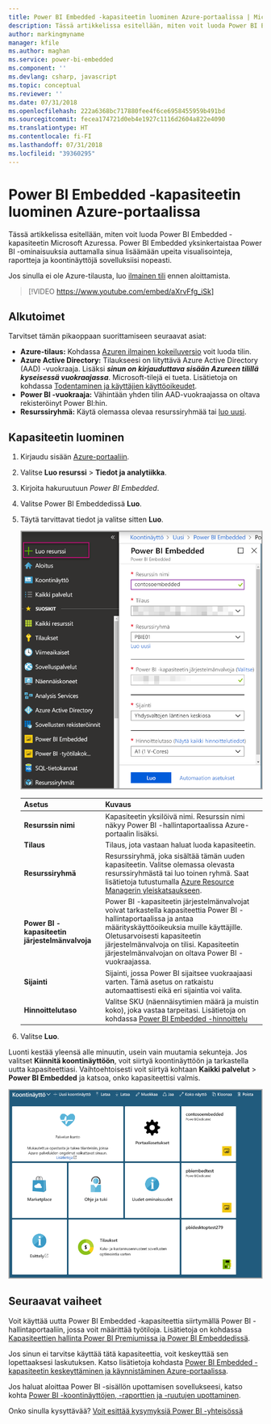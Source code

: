 ```yaml
---
title: Power BI Embedded -kapasiteetin luominen Azure-portaalissa | Microsoft Docs
description: Tässä artikkelissa esitellään, miten voit luoda Power BI Embedded -kapasiteetin Microsoft Azuressa.
author: markingmyname
manager: kfile
ms.author: maghan
ms.service: power-bi-embedded
ms.component: ''
ms.devlang: csharp, javascript
ms.topic: conceptual
ms.reviewer: ''
ms.date: 07/31/2018
ms.openlocfilehash: 222a6368bc717880fee4f6ce6958455959b491bd
ms.sourcegitcommit: fecea174721d0eb4e1927c1116d2604a822e4090
ms.translationtype: HT
ms.contentlocale: fi-FI
ms.lasthandoff: 07/31/2018
ms.locfileid: "39360295"
---
```

# <a name="create-power-bi-embedded-capacity-in-the-azure-portal"></a>Power BI Embedded -kapasiteetin luominen Azure-portaalissa

Tässä artikkelissa esitellään, miten voit luoda Power BI Embedded -kapasiteetin Microsoft Azuressa. Power BI Embedded yksinkertaistaa Power BI -ominaisuuksia auttamalla sinua lisäämään upeita visualisointeja, raportteja ja koontinäyttöjä sovelluksiisi nopeasti.

Jos sinulla ei ole Azure-tilausta, luo [ilmainen tili](https://azure.microsoft.com/free/) ennen aloittamista.

> [!VIDEO https://www.youtube.com/embed/aXrvFfg_iSk]

## <a name="before-you-begin"></a>Alkutoimet

Tarvitset tämän pikaoppaan suorittamiseen seuraavat asiat:

* **Azure-tilaus:** Kohdassa [Azuren ilmainen kokeiluversio](https://azure.microsoft.com/free/) voit luoda tilin.
* **Azure Active Directory:** Tilaukseesi on liityttävä Azure Active Directory (AAD) -vuokraaja. Lisäksi ***sinun on kirjauduttava sisään Azureen tilillä kyseisessä vuokraajassa***. Microsoft-tilejä ei tueta. Lisätietoja on kohdassa [Todentaminen ja käyttäjien käyttöoikeudet](https://docs.microsoft.com/azure/analysis-services/analysis-services-manage-users).
* **Power BI -vuokraaja:** Vähintään yhden tilin AAD-vuokraajassa on oltava rekisteröinyt Power BI:hin.
* **Resurssiryhmä:** Käytä olemassa olevaa resurssiryhmää tai [luo uusi](https://docs.microsoft.com/azure/azure-resource-manager/resource-group-overview).

## <a name="create-a-capacity"></a>Kapasiteetin luominen

1. Kirjaudu sisään [Azure-portaaliin](https://portal.azure.com/).

2. Valitse **Luo resurssi** > **Tiedot ja analytiikka**.

3. Kirjoita hakuruutuun *Power BI Embedded*.

4. Valitse Power BI Embeddedissä **Luo**.

5. Täytä tarvittavat tiedot ja valitse sitten **Luo**.

    ![Täytettävät kentät uuden kapasiteetin luomista varten](media/azure-pbie-create-capacity/azure-portal-create-power-bi-embedded.png)

    |Asetus |Kuvaus |
    |---------|---------|
    |**Resurssin nimi**|Kapasiteetin yksilöivä nimi. Resurssin nimi näkyy Power BI -hallintaportaalissa Azure-portaalin lisäksi.|
    |**Tilaus**|Tilaus, jota vastaan haluat luoda kapasiteetin.|
    |**Resurssiryhmä**|Resurssiryhmä, joka sisältää tämän uuden kapasiteetin. Valitse olemassa olevasta resurssiryhmästä tai luo toinen ryhmä. Saat lisätietoja tutustumalla [Azure Resource Managerin yleiskatsaukseen](https://docs.microsoft.com/azure/azure-resource-manager/resource-group-overview).|
    |**Power BI -kapasiteetin järjestelmänvalvoja**|Power BI -kapasiteetin järjestelmänvalvojat voivat tarkastella kapasiteettia Power BI -hallintaportaalissa ja antaa määrityskäyttöoikeuksia muille käyttäjille. Oletusarvoisesti kapasiteetin järjestelmänvalvoja on tilisi. Kapasiteetin järjestelmänvalvojan on oltava Power BI -vuokraajassa.|
    |**Sijainti**|Sijainti, jossa Power BI sijaitsee vuokraajaasi varten. Tämä asetus on ratkaistu automaattisesti eikä eri sijaintia voi valita.|
    |**Hinnoittelutaso**|Valitse SKU (näennäisytimien määrä ja muistin koko), joka vastaa tarpeitasi.  Lisätietoja on kohdassa [Power BI Embedded -hinnoittelu](https://azure.microsoft.com/pricing/details/power-bi-embedded/)|

6. Valitse **Luo**.

Luonti kestää yleensä alle minuutin, usein vain muutamia sekunteja. Jos valitset **Kiinnitä koontinäyttöön**, voit siirtyä koontinäyttöön ja tarkastella uutta kapasiteettiasi. Vaihtoehtoisesti voit siirtyä kohtaan **Kaikki palvelut** > **Power BI Embedded** ja katsoa, onko kapasiteettisi valmis.

![Azure-portaalin koontinäyttö ja Power BI Embedded -kapasiteetti](media/azure-pbie-create-capacity/azure-portal-dashboard.png)

## <a name="next-steps"></a>Seuraavat vaiheet

Voit käyttää uutta Power BI Embedded -kapasiteettia siirtymällä Power BI -hallintaportaaliin, jossa voit määrittää työtiloja. Lisätietoja on kohdassa [Kapasiteettien hallinta Power BI Premiumissa ja Power BI Embeddedissä](https://powerbi.microsoft.com/documentation/powerbi-admin-premium-manage/).

Jos sinun ei tarvitse käyttää tätä kapasiteettia, voit keskeyttää sen lopettaaksesi laskutuksen. Katso lisätietoja kohdasta [Power BI Embedded -kapasiteetin keskeyttäminen ja käynnistäminen Azure-portaalissa](azure-pbie-pause-start.md).

Jos haluat aloittaa Power BI -sisällön upottamisen sovellukseesi, katso kohta [Power BI -koontinäyttöjen, -raporttien ja -ruutujen upottaminen](https://powerbi.microsoft.com/documentation/powerbi-developer-embedding-content/).

Onko sinulla kysyttävää? [Voit esittää kysymyksiä Power BI -yhteisössä](http://community.powerbi.com/)